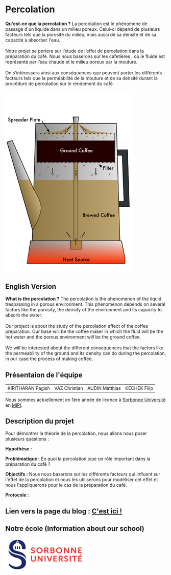# Percolation 

**Qu'est-ce que la percolation ?** La percolation est le phénomène de passage d'un liquide dans un milieu poreux. Celui-ci dépend de plusieurs facteurs tels que la porosité du milieu, mais aussi de sa densité et de sa capacité à absorber l'eau.<br><br>
    Notre projet se portera sur l’étude de l’effet de percolation dans la préparation du café. Nous nous baserons sur les cafetières , où le fluide est représenté par l’eau chaude et le milieu poreux par la mouture.<br><br>
    On s’intéressera ainsi aux conséquences que peuvent porter les différents facteurs tels que la perméabilité de la mouture et de sa densité durant la procédure de percolation sur le rendement du café.


<img src="./image/Coffee_Percolator_Cutaway.png" alt="Schéma de percolateur de café" width="400"> 

## English Version 

**What is the percolation ?** The percolation is the phenomenon of the liquid trespassing in a porous environment. This phenomenon depends on several factors like the porosity, the density of the environment and its capacity to absorb the water. <br><br>
    Our project is about the study of the percolation effect of the coffee preparation. Our base will be the coffee maker in which the fluid will be the hot water and the porous environment will be the ground coffee.<br><br>
    We will be interested about the different consequences that the factors like the permeability of the ground and its density can do during the percolation, in our case the process of making coffee.

## Présentaion de l'équipe

<table>
    <tr>
        <td>KIRITHARAN Pagish</td>
        <td>VAZ Christian</td>
        <td>AUDIN Matthias</td>
        <td>KECHEK Filip</td>
    </tr>
</table>


Nous sommes actuellement en 1ère année de licence à [Sorbonne Université](https://www.sorbonne-universite.fr/) en [MIPI](http://licence.premiereannee.sorbonne-universite.fr/fr/la-licence-1ere-annee/portail-mipi.html).

## Description du projet

Pour démontrer la théorie de la percolation, nous allons nous poser plusieurs questions :

**Hypothèse :** 

**Problématique :** En quoi la percolation joue un rôle important dans la préparation du café ?

**Objectifs :** Nous nous baserons sur les différents facteurs qui influent sur l'effet de la percolation et nous les utiliserons pour modéliser cet effet et nous l'appliquerons pour le cas de la préparation du café. 

**Protocole :**


## Lien vers la page du blog : <a href="blog.md"> C'est ici ! </a>

## Notre école (Information about our school)

<a href = "https://www.sorbonne-universite.fr/">
 <img src="./image/logo_su.png" width="250">
</a>
